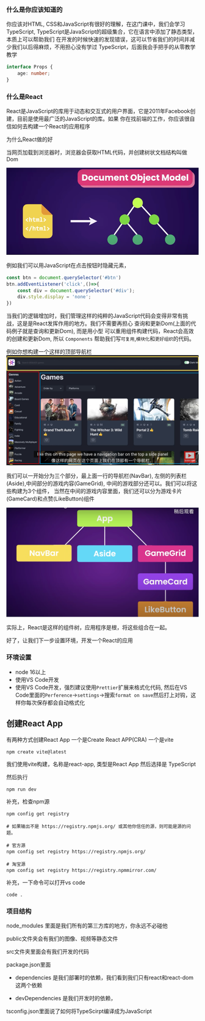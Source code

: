 ### 什么是你应该知道的
你应该对HTML, CSS和JavaScript有很好的理解，在这门课中，我们会学习TypeScript, 
TypeScript是JavaScript的超级集合，它在语言中添加了静态类型，本质上可以帮助我们
在开发的时候快速的发现错误，这可以节省我们的时间并减少我们以后得麻烦，不用担心没有学过
TypeScript，后面我会手把手的从零教学教学

```typescript
interface Props {
    age: number;
}
```

### 什么是React
React是JavaScript的库用于动态和交互式的用户界面，它是2011年Facebook创建，目前是使用最广泛的JavaScript的库。如果
你在找前端的工作，你应该很自信如何去构建一个React的应用程序

为什么React做的好

当网页加载到浏览器时，浏览器会获取HTML代码，并创建树状文档结构叫做Dom

![alt text](image.png)

例如我们可以用JavaScript在点击按钮时隐藏元素，
```JavaScript
const btn = document.querySelector('#btn')
btn.addEventListener('click',()=>{
    const div = document.querySelector('#div');
    div.style.display = 'none';
})
```
当我们的逻辑增加时，我们管理这样的纯粹的JavaScript代码会变得非常有挑战，这是是React发挥作用的地方。我们不需要再担心
查询和更新Dom(上面的代码例子就是查询和更新Dom), 而是用小型
可以重用组件构建代码，React会高效的创建和更新Dom, 所以
`Components` 帮助我们写`可复用`,`模块化`和`更好组织`的代码。

例如你想构建一个这样的顶部导航栏
![alt text](image-1.png)

我们可以一开始分为三个部分，最上面一行的导航栏(NavBar),
左侧的列表栏(Aside),中间部分的游戏内容(GameGrid),
中间的游戏部分还可以。我们可以将这些构建为3个组件，
当然在中间的游戏内容里面，我们还可以分为游戏卡片(GameCard)和点赞(LikeButton)组件

![alt text](image-2.png)

实际上，React是这样的组件树，应用程序是根，将这些组合在一起。

好了，让我们下一步设置环境，开发一个React的应用

### 环境设置
* node 16以上
* 使用VS Code开发
* 使用VS Code开发，强烈建议使用`Prettier`扩展来格式化代码, 然后在VS Code里面的`Perference`->`settings`->搜索`format on save`然后打上对钩，这样你每次保存都会自动格式化


## 创建React App
有两种方式创建React App 一个是Create React APP(CRA) 一个是vite
```
npm create vite@latest
```
我们使用vite构建，名称是react-app, 类型是React App 然后选择是 TypeScript

然后执行
```
npm run dev
```

补充，检查npm源
```
npm config get registry

# 如果输出不是 https://registry.npmjs.org/ 或其他你信任的源，则可能是源的问题。

# 官方源
npm config set registry https://registry.npmjs.org/

# 淘宝源
npm config set registry https://registry.npmmirror.com/
```

补充，一下命令可以打开vs code
```
code .
```

### 项目结构
node_modules 里面是我们所有的第三方库的地方，你永远不必碰他

public文件夹会有我们的图像、视频等静态文件

src文件夹里面会有我们开发的代码

package.json里面

* dependencies 是我们部署时的依赖，我们看到我们只有react和react-dom这两个依赖

* devDependencies 是我们开发时的依赖，

tsconfig.json里面说了如何将TypeScirpt编译成为JavaScript